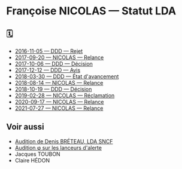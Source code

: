 # Françoise NICOLAS — Statut LDA

## 🗓
* [2016-11-05 — DDD — Rejet](../pieces/identifiant/33f3aaf4)
* [2017-09-20 — NICOLAS — Relance](../pieces/identifiant/7e00f9e)
* [2017-10-06 — DDD — Décision](../pieces/identifiant/1e441ef6)
* [2017-12-12 — DDD — Avis](../pieces/identifiant/daa2a08f)
* [2018-03-30 — DDD — État d'avancement](../pieces/identifiant/9542e25d)
* [2018-08-14 — NICOLAS — Relance](../pieces/identifiant/f9f63068)
* [2018-10-19 — DDD — Décision](../pieces/identifiant/9d15d781)
* [2019-02-28 — NICOLAS — Réclamation](../pieces/identifiant/fcb4a39b)
* [2020-09-17 — NICOLAS — Relance](../pieces/identifiant/7e00f9e)
* [2021-07-27 — NICOLAS — Relance](../pieces/identifiant/5d6695f2)

<!--
## Autre
<details>
  <summary>4è congrès éthique — Rencontre avec Jacques TOUBON </summary>

* Date: 2018-03-30
* [Congrès](../pieces/identifiant/e1b9d831)
* [Minutes](../pieces/identifiant/17dee7ea)
</details>

-->

## Voir aussi
* [Audition de Denis BRÉTEAU, LDA SNCF](./breteau.md)
* [Audition φ sur les lanceurs d'alerte](https://github.com/francoise-nicolas/audition-phi)
* Jacques TOUBON
* Claire HÉDON
